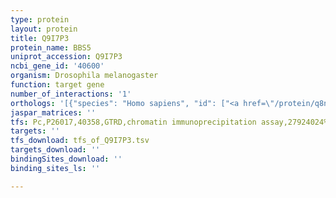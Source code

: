 ```yaml
---
type: protein
layout: protein
title: Q9I7P3
protein_name: BBS5
uniprot_accession: Q9I7P3
ncbi_gene_id: '40600'
organism: Drosophila melanogaster
function: target gene
number_of_interactions: '1'
orthologs: '[{"species": "Homo sapiens", "id": ["<a href=\"/protein/q8n3i7\">Q8N3I7</a>"]}, {"species": "Danio rerio", "id": ["<a href=\"/protein/q7zwb7\">Q7ZWB7</a>"]}, {"species": "Mus musculus", "id": ["<a href=\"/protein/q9czq9\">Q9CZQ9</a>"]}, {"species": "Rattus norvegicus", "id": ["<a href=\"/protein/b2rz48\">B2RZ48</a>"]}, {"species": "Caenorhabditis elegans", "id": ["<a href=\"/protein/q21626\">Q21626</a>"]}]'
jaspar_matrices: ''
tfs: Pc,P26017,40358,GTRD,chromatin immunoprecipitation assay,27924024%5Buid%5D,No
targets: ''
tfs_download: tfs_of_Q9I7P3.tsv
targets_download: ''
bindingSites_download: ''
binding_sites_ls: ''

---
```

